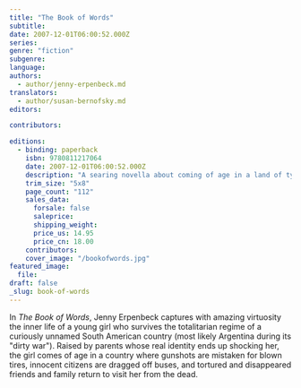 ```yaml
---
title: "The Book of Words"
subtitle:
date: 2007-12-01T06:00:52.000Z
series:
genre: "fiction"
subgenre:
language:
authors:
  - author/jenny-erpenbeck.md
translators:
  - author/susan-bernofsky.md
editors:

contributors:

editions:
  - binding: paperback
    isbn: 9780811217064
    date: 2007-12-01T06:00:52.000Z
    description: "A searing novella about coming of age in a land of tyranny, by one of Germany's most brilliant young authors. "
    trim_size: "5x8"
    page_count: "112"
    sales_data:
      forsale: false
      saleprice:
      shipping_weight:
      price_us: 14.95
      price_cn: 18.00
    contributors:
    cover_image: "/bookofwords.jpg"
featured_image:
  file:
draft: false
_slug: book-of-words
---
```


In _The Book of Words_, Jenny Erpenbeck captures with amazing virtuosity the inner life of a young girl who survives the totalitarian regime of a curiously unnamed South American country (most likely Argentina during its "dirty war"). Raised by parents whose real identity ends up shocking her, the girl comes of age in a country where gunshots are mistaken for blown tires, innocent citizens are dragged off buses, and tortured and disappeared friends and family return to visit her from the dead.

